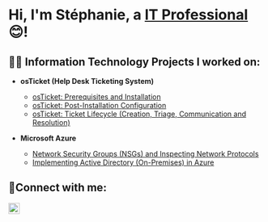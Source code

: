 <h1>Hi, I'm Stéphanie, a <a href="https://linkedin.com/in/stephanietamgho">IT Professional</a> 😊!</h1>

<h2>👩‍💻 Information Technology Projects I worked on:</h2>

- <b>osTicket (Help Desk Ticketing System)</b>
  - [osTicket: Prerequisites and Installation](https://github.com/stephanietamgho/osticket-installprocess)
  - [osTicket: Post-Installation Configuration](https://github.com/stephanietamgho/os-ticket-postinstall)
  - [osTicket: Ticket Lifecycle (Creation, Triage, Communication and Resolution)](https://github.com/stephanietamgho/ticket-lifecycle)

- <b>Microsoft Azure</b>
  - [Network Security Groups (NSGs) and Inspecting Network Protocols](https://github.com/stephanietamgho/azure-network-protocols)
  - [Implementing Active Directory (On-Premises) in Azure](https://github.com/stephanietamgho/microsoftazure-directory-deployment)

<h2>🤳Connect with me:</h2>


[<img align="left" alt="Stephanie | LinkedIn" width="22px" src="https://cdn.jsdelivr.net/npm/simple-icons@v3/icons/linkedin.svg" />][linkedin]



[linkedin]: https://linkedin.com/in/stephanietamgho

